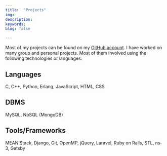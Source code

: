 ```yaml
---
title:  "Projects"
img: 
description: 
keywords: 
blog: false

---
```


Most of my projects can be found on my [GitHub account](https://github.com/mishal23). I have worked on many group and personal projects. Most of them involved using the following technologies or languages:

## Languages

C, C++, Python, Erlang, JavaScript, HTML, CSS

## DBMS

MySQL, NoSQL (MongoDB)

## Tools/Frameworks

MEAN Stack, Django, Git, OpenMP, jQuery, Laravel, Ruby on Rails, STL, ns-3, Gatsby